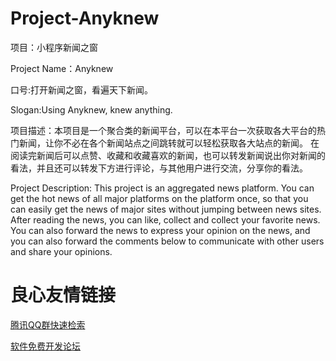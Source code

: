 # Project-Anyknew
项目：小程序新闻之窗

Project Name：Anyknew

口号:打开新闻之窗，看遍天下新闻。

Slogan:Using Anyknew, knew anything.

项目描述：本项目是一个聚合类的新闻平台，可以在本平台一次获取各大平台的热门新闻，让你不必在各个新闻站点之间跳转就可以轻松获取各大站点的新闻。 在阅读完新闻后可以点赞、收藏和收藏喜欢的新闻，也可以转发新闻说出你对新闻的看法，并且还可以转发下方进行评论，与其他用户进行交流，分享你的看法。

Project Description: This project is an aggregated news platform. You can get the hot news of all major platforms on the platform once, so that you can easily get the news of major sites without jumping between news sites. After reading the news, you can like, collect and collect your favorite news. You can also forward the news to express your opinion on the news, and you can also forward the comments below to communicate with other users and share your opinions.


 # 良心友情链接

[腾讯QQ群快速检索](http://u.720life.cn/s/8cf73f7c)

[软件免费开发论坛](http://u.720life.cn/s/bbb01dc0)